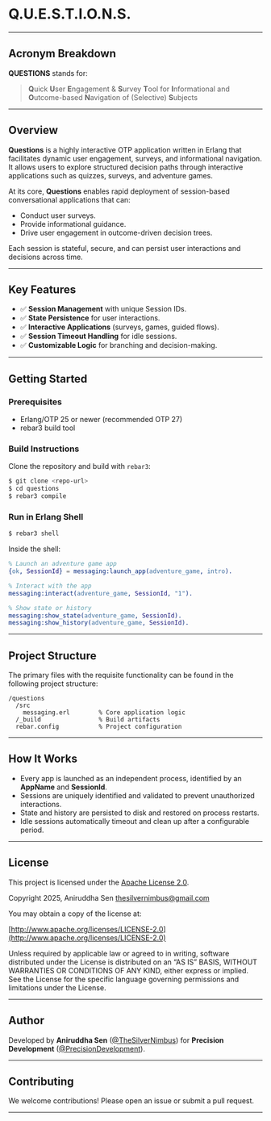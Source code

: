 # Q.U.E.S.T.I.O.N.S.

---

## Acronym Breakdown

**QUESTIONS** stands for:
> **Q**uick **U**ser **E**ngagement & **S**urvey **T**ool for **I**nformational
> and **O**utcome-based **N**avigation of (Selective) **S**ubjects

---

## Overview

**Questions** is a highly interactive OTP application written in Erlang that
facilitates dynamic user engagement, surveys, and informational navigation. It
allows users to explore structured decision paths through interactive
applications such as quizzes, surveys, and adventure games.

At its core, **Questions** enables rapid deployment of session-based
conversational applications that can:

- Conduct user surveys.
- Provide informational guidance.
- Drive user engagement in outcome-driven decision trees.

Each session is stateful, secure, and can persist user interactions and
decisions across time.

---

## Key Features

- ✅ **Session Management** with unique Session IDs.
- ✅ **State Persistence** for user interactions.
- ✅ **Interactive Applications** (surveys, games, guided flows).
- ✅ **Session Timeout Handling** for idle sessions.
- ✅ **Customizable Logic** for branching and decision-making.

---

## Getting Started

### Prerequisites

- Erlang/OTP 25 or newer (recommended OTP 27)
- rebar3 build tool

### Build Instructions

Clone the repository and build with `rebar3`:

```bash
$ git clone <repo-url>
$ cd questions
$ rebar3 compile
```

### Run in Erlang Shell

```bash
$ rebar3 shell
```

Inside the shell:

```erlang
% Launch an adventure game app
{ok, SessionId} = messaging:launch_app(adventure_game, intro).

% Interact with the app
messaging:interact(adventure_game, SessionId, "1").

% Show state or history
messaging:show_state(adventure_game, SessionId).
messaging:show_history(adventure_game, SessionId).
```

---

## Project Structure

The primary files with the requisite functionality can be found in the following
project structure:

```
/questions
  /src
    messaging.erl        % Core application logic
  /_build                % Build artifacts
  rebar.config           % Project configuration
```

---

## How It Works

- Every app is launched as an independent process, identified by an **AppName**
  and **SessionId**.
- Sessions are uniquely identified and validated to prevent unauthorized
  interactions.
- State and history are persisted to disk and restored on process restarts.
- Idle sessions automatically timeout and clean up after a configurable period.

---

## License

This project is licensed under the [Apache License 2.0](LICENSE.md).

Copyright 2025, Aniruddha Sen <thesilvernimbus@gmail.com>

You may obtain a copy of the license at:

[http://www.apache.org/licenses/LICENSE-2.0](http://www.apache.org/licenses/LICENSE-2.0)

Unless required by applicable law or agreed to in writing, software
distributed under the License is distributed on an “AS IS” BASIS,
WITHOUT WARRANTIES OR CONDITIONS OF ANY KIND, either express or implied.
See the License for the specific language governing permissions and
limitations under the License.

---

## Author

Developed by **Aniruddha Sen** ([@TheSilverNimbus][1]) for **Precision
Development** ([@PrecisionDevelopment][2]).

---

## Contributing

We welcome contributions! Please open an issue or submit a pull request.

---

[1]: https://github.com/TheSilverNimbus

[2]: https://github.com/PrecisionDevelopment
